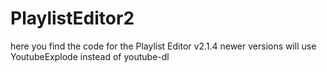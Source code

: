 # PlaylistEditor2
here you find the code for the Playlist Editor v2.1.4
newer versions will use YoutubeExplode instead of youtube-dl
